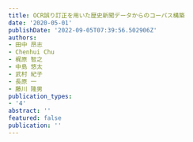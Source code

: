 ```yaml
---
title: OCR誤り訂正を⽤いた歴史新聞データからのコーパス構築
date: '2020-05-01'
publishDate: '2022-09-05T07:39:56.502906Z'
authors:
- ⽥中 昂志
- Chenhui Chu
- 梶原 智之
- 中島 悠太
- 武村 紀⼦
- ⻑原 ⼀
- 藤川 隆男
publication_types:
- '4'
abstract: ''
featured: false
publication: ''
---
```


